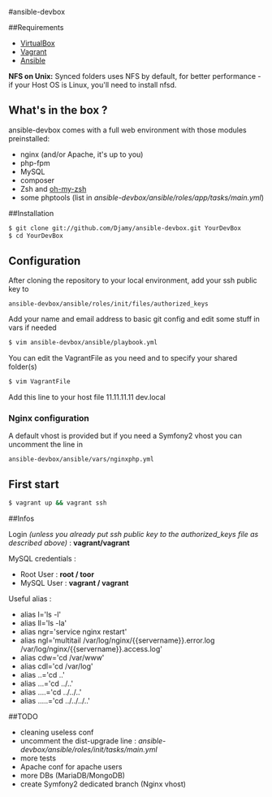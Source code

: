 #ansible-devbox

##Requirements

* [VirtualBox](https://www.virtualbox.org/)
* [Vagrant](http://www.vagrantup.com/)
* [Ansible](http://docs.ansible.com/intro_installation.html)

**NFS on Unix:** Synced folders uses NFS by default, for better performance - if your Host OS is Linux, you'll need to install nfsd.

## What's in the box ?

ansible-devbox comes with a full web environment with those modules preinstalled:

* nginx (and/or Apache, it's up to you)
* php-fpm
* MySQL
* composer
* Zsh and [oh-my-zsh](https://github.com/robbyrussell/oh-my-zsh)
* some phptools (list in *ansible-devbox/ansible/roles/app/tasks/main.yml*)

##Installation

```bash
$ git clone git://github.com/Djamy/ansible-devbox.git YourDevBox
$ cd YourDevBox
```

## Configuration

After cloning the repository to your local environment, add your ssh public key to

    ansible-devbox/ansible/roles/init/files/authorized_keys

Add your name and email address to basic git config and edit some stuff in vars if needed

```bash
$ vim ansible-devbox/ansible/playbook.yml
```

You can edit the VagrantFile as you need and to specify your shared folder(s)

```bash
$ vim VagrantFile
```
Add this line to your host file
    11.11.11.11 dev.local

### Nginx configuration

A default vhost is provided but if you need a Symfony2 vhost you can uncomment the line in

    ansible-devbox/ansible/vars/nginxphp.yml

## First start

```bash
$ vagrant up && vagrant ssh
```

##Infos

Login *(unless you already put ssh public key to the authorized_keys file as described above)* : **vagrant/vagrant**

MySQL credentials :
* Root User : **root / toor**
* MySQL User : **vagrant / vagrant**

Useful alias :
* alias l='ls -l'
* alias ll='ls -la'
* alias ngr='service nginx restart'
* alias ngl='multitail /var/log/nginx/{{servername}}.error.log /var/log/nginx/{{servername}}.access.log'
* alias cdw='cd /var/www'
* alias cdl='cd /var/log'
* alias ..='cd ..'
* alias ...='cd ../..'
* alias ....='cd ../../..'
* alias .....='cd ../../../..'

##TODO

* cleaning useless conf
* uncomment the dist-upgrade line : *ansible-devbox/ansible/roles/init/tasks/main.yml*
* more tests
* Apache conf for apache users
* more DBs (MariaDB/MongoDB)
* create Symfony2 dedicated branch (Nginx vhost)
